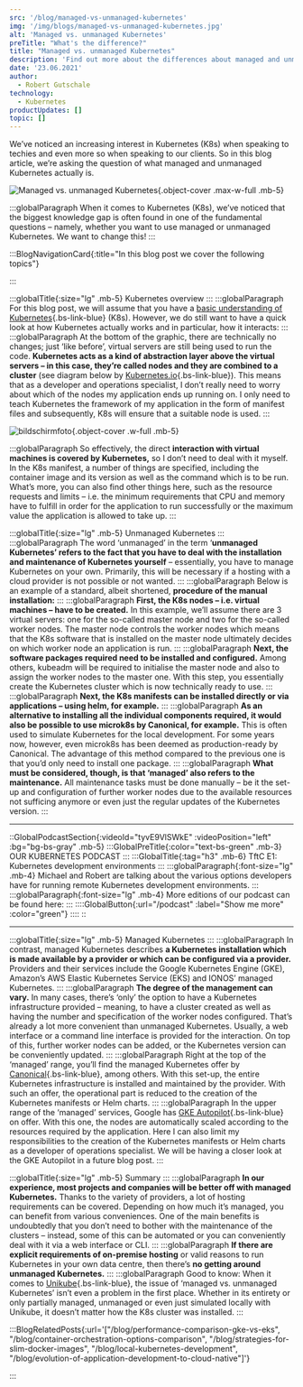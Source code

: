 ```yaml
---
src: '/blog/managed-vs-unmanaged-kubernetes'
img: '/img/blogs/managed-vs-unmanaged-kubernetes.jpg'
alt: 'Managed vs. unmanaged Kubernetes'
preTitle: "What's the difference?"
title: "Managed vs. unmanaged Kubernetes"
description: 'Find out more about the differences about managed and unmanaged Kubernetes. ✔ Development Infrastructure ✔ On-premise vs. Cloud Hosting ✔ Kubernetes'
date: '23.06.2021'
author:
  - Robert Gutschale
technology:
  - Kubernetes
productUpdates: []
topic: []
---
```

We’ve noticed an increasing interest in Kubernetes (K8s) when speaking to techies and even more so when speaking to our clients. So in this blog article, we’re asking the question of what managed and unmanaged Kubernetes actually is.
<!--more-->

![Managed vs. unmanaged Kubernetes](/img/blogs/managed-vs-unmanaged-kubernetes.jpg){.object-cover .max-w-full .mb-5}

:::globalParagraph
When it comes to Kubernetes (K8s), we’ve noticed that the biggest knowledge gap is often found in one of the fundamental questions – namely, whether you want to use managed or unmanaged Kubernetes. We want to change this!
:::

:::BlogNavigationCard{:title="In this blog post we cover the following topics"}

:::

:::globalTitle{:size="lg" .mb-5}
Kubernetes overview
:::
:::globalParagraph
For this blog post, we will assume that you have a [basic understanding of Kubernetes](/blog/local-kubernetes-development/){.bs-link-blue} (K8s). However, we do still want to have a quick look at how Kubernetes actually works and in particular, how it interacts:
:::
:::globalParagraph
At the bottom of the graphic, there are technically no changes; just ‘like before’, virtual servers are still being used to run the code. **Kubernetes acts as a kind of abstraction layer above the virtual servers – in this case, they’re called nodes and they are combined to a cluster** (see diagram below by [Kubernetes.io](https://kubernetes.io/docs/concepts/overview/){.bs-link-blue}). This means that as a developer and operations specialist, I don’t really need to worry about which of the nodes my application ends up running on. I only need to teach Kubernetes the framework of my application in the form of manifest files and subsequently, K8s will ensure that a suitable node is used.
:::

![bildschirmfoto](/img/blogs/bildschirmfoto_1.jpg){.object-cover .w-full .mb-5}

:::globalParagraph
So effectively, the direct **interaction with virtual machines is covered by Kubernetes,** so I don’t need to deal with it myself. In the K8s manifest, a number of things are specified, including the container image and its version as well as the command which is to be run. What’s more, you can also find other things here, such as the resource requests and limits – i.e. the minimum requirements that CPU and memory have to fulfill in order for the application to run successfully or the maximum value the application is allowed to take up.
:::

:::globalTitle{:size="lg" .mb-5}
Unmanaged Kubernetes
:::
:::globalParagraph
The word ‘unmanaged’ in the term ‘**unmanaged Kubernetes’ refers to the fact that you have to deal with the installation and maintenance of Kubernetes yourself** – essentially, you have to manage Kubernetes on your own. Primarily, this will be necessary if a hosting with a cloud provider is not possible or not wanted.
:::
:::globalParagraph
Below is an example of a standard, albeit shortened, **procedure of the manual installation:**
:::
:::globalParagraph
**First, the K8s nodes – i.e. virtual machines – have to be created.** In this example, we’ll assume there are 3 virtual servers: one for the so-called master node and two for the so-called worker nodes. The master node controls the worker nodes which means that the K8s software that is installed on the master node ultimately decides on which worker node an application is run.
:::
:::globalParagraph
**Next, the software packages required need to be installed and configured.** Among others, kubeadm will be required to initialise the master node and also to assign the worker nodes to the master one. With this step, you essentially create the Kubernetes cluster which is now technically ready to use.
:::
:::globalParagraph
**Next, the K8s manifests can be installed directly or via applications – using helm, for example.**
:::
:::globalParagraph
**As an alternative to installing all the individual components required, it would also be possible to use microk8s by Canonical, for example.** This is often used to simulate Kubernetes for the local development. For some years now, however, even microk8s has been deemed as production-ready by Canonical. The advantage of this method compared to the previous one is that you’d only need to install one package.
:::
:::globalParagraph
**What must be considered, though, is that ‘managed’ also refers to the maintenance.** All maintenance tasks must be done manually – be it the set-up and configuration of further worker nodes due to the available resources not sufficing anymore or even just the regular updates of the Kubernetes version.
:::

<hr class='mb-8'>

::GlobalPodcastSection{:videoId="tyvE9VlSWkE" :videoPosition="left" :bg="bg-bs-gray" .mb-5}
:::GlobalPreTitle{:color="text-bs-green" .mb-3}
OUR KUBERNETES PODCAST
:::
:::GlobalTitle{:tag="h3" .mb-6}
TftC E1: Kubernetes development environments
:::
:::globalParagraph{:font-size="lg" .mb-4}
Michael and Robert are talking about the various options developers have for running remote Kubernetes development environments.
:::
:::globalParagraph{:font-size="lg" .mb-4}
More editions of our podcast can be found here:
:::
::::GlobalButton{:url="/podcast" :label="Show me more" :color="green"}
::::
::

<hr class='mb-8'>

:::globalTitle{:size="lg" .mb-5}
Managed Kubernetes
:::
:::globalParagraph
In contrast, managed Kubernetes describes **a Kubernetes installation which is made available by a provider or which can be configured via a provider.** Providers and their services include the Google Kubernetes Engine (GKE), Amazon’s AWS Elastic Kubernetes Service (EKS) and IONOS’ managed Kubernetes.
:::
:::globalParagraph
**The degree of the management can vary.** In many cases, there’s ‘only’ the option to have a Kubernetes infrastructure provided – meaning, to have a cluster created as well as having the number and specification of the worker nodes configured. That’s already a lot more convenient than unmanaged Kubernetes. Usually, a web interface or a command line interface is provided for the interaction. On top of this, further worker nodes can be added, or the Kubernetes version can be conveniently updated.
:::
:::globalParagraph
Right at the top of the ‘managed’ range, you’ll find the managed Kubernetes offer by [Canonical](https://ubuntu.com/kubernetes/managed){.bs-link-blue}, among others. With this set-up, the entire Kubernetes infrastructure is installed and maintained by the provider. With such an offer, the operational part is reduced to the creation of the Kubernetes manifests or Helm charts.
:::
:::globalParagraph
In the upper range of the ‘managed’ services, Google has [GKE Autopilot](https://cloud.google.com/blog/products/containers-kubernetes/introducing-gke-autopilot){.bs-link-blue} on offer. With this one, the nodes are automatically scaled according to the resources required by the application. Here I can also limit my responsibilities to the creation of the Kubernetes manifests or Helm charts as a developer of operations specialist. We will be having a closer look at the GKE Autopilot in a future blog post.
:::

:::globalTitle{:size="lg" .mb-5}
Summary
:::
:::globalParagraph
**In our experience, most projects and companies will be better off with managed Kubernetes.** Thanks to the variety of providers, a lot of hosting requirements can be covered. Depending on how much it’s managed, you can benefit from various conveniences. One of the main benefits is undoubtedly that you don’t need to bother with the maintenance of the clusters – instead, some of this can be automated or you can conveniently deal with it via a web interface or CLI.
:::
:::globalParagraph
**If there are explicit requirements of on-premise hosting** or valid reasons to run Kubernetes in your own data centre, then there’s **no getting around unmanaged Kubernetes.**
:::
:::globalParagraph
Good to know: When it comes to [Unikube](https://unikube.io/){.bs-link-blue}, the issue of ‘managed vs. unmanaged Kubernetes’ isn’t even a problem in the first place. Whether in its entirety or only partially managed, unmanaged or even just simulated locally with Unikube, it doesn’t matter how the K8s cluster was installed.
:::





:::BlogRelatedPosts{:url='["/blog/performance-comparison-gke-vs-eks", "/blog/container-orchestration-options-comparison", "/blog/strategies-for-slim-docker-images", "/blog/local-kubernetes-development", "/blog/evolution-of-application-development-to-cloud-native"]'}

:::

